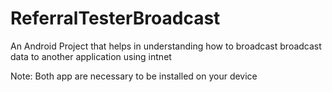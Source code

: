 # ReferralTesterBroadcast
An Android Project that helps in understanding how to broadcast broadcast data to another application using intnet

Note: Both app are necessary to be installed on your device 
